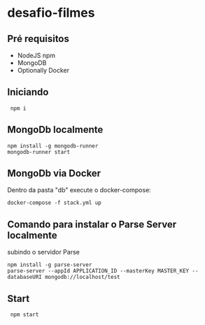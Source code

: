 # desafio-filmes

## Pré requisitos

* NodeJS npm
* MongoDB
* Optionally Docker

## Iniciando
```
 npm i
 ```

## MongoDb localmente
```
npm install -g mongodb-runner
mongodb-runner start
```

## MongoDb via Docker
 Dentro da pasta "db" execute o docker-compose:
 
 ``` docker-compose -f stack.yml up ```
 
## Comando para instalar o Parse Server localmente
subindo o servidor Parse
```
npm install -g parse-server
parse-server --appId APPLICATION_ID --masterKey MASTER_KEY --databaseURI mongodb://localhost/test

```

## Start 
```
 npm start
 ```
